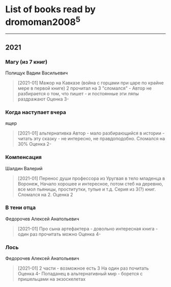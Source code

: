 # List of books read by dromoman2008<sup>5</sup>
---

## 2021

### Магу (из 7 книг)
Полищук Вадим Васильевич
> [2021-01] Мажор на Кавказе (война с горцами при царе по крайне мере в первой книге)
> 2 прочитал на 3 "сломался" - Автор не разбирается о том, что пишет - и постоянные эти ляпы раздражают
> Оценка 3-


### Когда наступает вчера
ящер
> [2021-01] альтернативка
> Автор - мало разбирающийся в истории - читать эту сказку - не интересно, не правдоподобно. Сломался на 30%
> Оценка 2-


### Компенсация
Шалдин Валерий
> [2021-01] Перенос души профессора из Уругвая в тело младенца в Воронеж, Начало хорошее и интересное, потом стеб на деревню, все мол пьяницы, проститутки, тупые и т.д.
> Серия из 3(?) книг. Сломался на 2.
> Оценка 2


### В тени отца
Федорочев Алексей Анатольевич
> [2021-01] Про сына артефактера - довольно интересная книга - один раз прочитать можно
> Оценка 4-


### Лось
Федорочев Алексей Анатольевич
> [2021-01] 2 части - возможное есть 3
> На один раз почитать
> Оценка 4-
> Попаданец в альтернативный мир - борется с пришельцами на экзоскелетах



